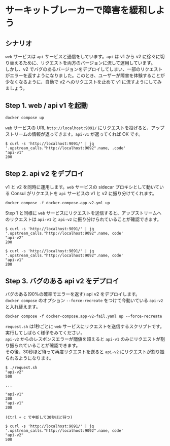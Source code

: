 # サーキットブレーカーで障害を緩和しよう

## シナリオ

`web` サービスは `api` サービスと通信をしています。`api` は v1 から v2 に徐々に切り替えるために、リクエストを両方のバージョンに流して運用しています。  
しかし、v2 でバグのあるバージョンをデプロイしてしまい、一部のリクエストがエラーを返すようになりました。このとき、ユーザーが障害を体験することが少なくなるように、自動で v2 へのリクエストを止めて v1 に流すようにしてみましょう。

## Step 1. web / api v1 を起動

```shell
docker compose up
```

`web` サービスの URL `http://localhost:9091/` にリクエストを投げると、アップストリームの情報が返ってきます。`api-v1` が返ってくれば OK です。

```shell
$ curl -s 'http://localhost:9091/' | jq '.upstream_calls."http://localhost:9092".name, .code'
"api-v1"
200
```

## Step 2. api v2 をデプロイ 

v1 と v2 を同時に運用します。`web` サービスの sidecar プロキシとして動いている Consul がリクエストを `api` サービスの v1 と v2 に振り分けてくれます。

```shell
docker compose -f docker-compose.app-v2.yml up
```

Step 1 と同様に `web` サービスにリクエストを送信すると、アップストリームへのリクエストは `api-v1` と `api-v2` に振り分けられていることが確認できます。


```shell
$ curl -s 'http://localhost:9091/' | jq '.upstream_calls."http://localhost:9092".name, code'
"api-v2"
200

$ curl -s 'http://localhost:9091/' | jq '.upstream_calls."http://localhost:9092".name, code'
"api-v1"
200
```

## Step 3. バグのある api v2 をデプロイ

バグのある(90%の確率でエラーを返す) api v2 をデプロイします。  
`docker compose` のオプション `--force-recreate` をつけて今動いている `api-v2` と入れ替えます。

```shell
docker compose -f docker-compose.app-v2-fail.yaml up --force-recreate
```

`request.sh` は1秒ごとに `web` サービスにリクエストを送信するスクリプトです。実行してしばらく様子をみてください。  
`api-v2` からのレスポンスエラーが閾値を超えると `api-v1` のみにリクエストが割り振られていることが確認できます。  
その後、30秒ほど待って再度リクエストを送ると `api-v2` にリクエストが割り振られるようになります。

```shell
$ ./request.sh
"api-v2"
500

...

"api-v1"
200
"api-v1"
200

(Ctrl + c で中断して30秒ほど待つ)

$ curl -s 'http://localhost:9091/' | jq '.upstream_calls."http://localhost:9092".name, code'
"api-v2"
500
```

